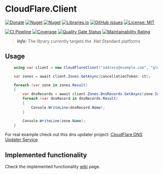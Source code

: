 # CloudFlare.Client

[![Donate](https://img.shields.io/badge/donate-PayPal-blueviolet.svg)](https://www.paypal.com/cgi-bin/webscr?cmd=_donations&business=zgmode%40gmail.com&currency_code=USD&source=url)
[![Nuget](https://img.shields.io/nuget/v/CloudFlare.Client.svg)](https://www.nuget.org/packages/CloudFlare.Client/)
[![Nuget](https://img.shields.io/nuget/dt/Cloudflare.Client.svg)](https://www.nuget.org/packages/CloudFlare.Client/)
[![Libraries.io](https://img.shields.io/librariesio/github/zingz0r/CloudFlare.Client.svg)](https://libraries.io/github/zingz0r/CloudFlare.Client)
[![GitHub issues](https://img.shields.io/github/issues-raw/zingz0r/Cloudflare.Client.svg)](https://github.com/zingz0r/CloudFlare.Client/issues)
[![License: MIT](https://img.shields.io/badge/License-MIT-yellow.svg)](https://opensource.org/licenses/MIT)

[![CI Pipeline](https://github.com/zingz0r/CloudFlare.Client/actions/workflows/ci.yml/badge.svg?branch=master)](https://github.com/zingz0r/CloudFlare.Client/actions?query=branch%3Amaster)
[![Coverage](https://sonarcloud.io/api/project_badges/measure?project=CloudFlare.Client&metric=coverage)](https://sonarcloud.io/dashboard?id=CloudFlare.Client) 
[![Quality Gate Status](https://sonarcloud.io/api/project_badges/measure?project=CloudFlare.Client&metric=alert_status)](https://sonarcloud.io/dashboard?id=CloudFlare.Client) 
[![Maintainability Rating](https://sonarcloud.io/api/project_badges/measure?project=CloudFlare.Client&metric=sqale_rating)](https://sonarcloud.io/dashboard?id=CloudFlare.Client)

> **_Info:_**  The library currently targets the .Net Standard platforms

## Usage

```csharp
    using var client = new CloudFlareClient("address@example.com", "globalApiKeyFromCF");

    var zones = await client.Zones.GetAsync(cancellationToken: ct);

    foreach (var zone in zones.Result)
    {
        var dnsRecords = await client.Zones.DnsRecords.GetAsync(zone.Id, cancellationToken: ct);
        foreach (var dnsRecord in dnsRecords.Result)
        {
            Console.WriteLine(dnsRecord.Name);
        }

        Console.WriteLine(zone.Name);
    }
```

For real example check out this dns updater project: [CloudFlare DNS Updater Service](https://github.com/zingz0r/CloudFlareDnsUpdater)

## Implemented functionality
Check the implemented functionality [wiki](../../wiki//Implemented-functionality) page.
